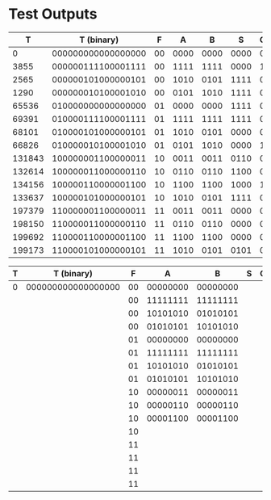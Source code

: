 # Test Outputs

| T        | T (binary)           | F    | A      | B      | S      | Co  |
| -------- | -------------------- | ---- | ------ | ------ | ------ | --- |
| $0$      | $000000000000000000$ | $00$ | $0000$ | $0000$ | $0000$ | $0$ |
| $3855$   | $000000111100001111$ | $00$ | $1111$ | $1111$ | $0000$ | $1$ |
| $2565$   | $000000101000000101$ | $00$ | $1010$ | $0101$ | $1111$ | $0$ |
| $1290$   | $000000010100001010$ | $00$ | $0101$ | $1010$ | $1111$ | $0$ |
| $65536$  | $010000000000000000$ | $01$ | $0000$ | $0000$ | $1111$ | $0$ |
| $69391$  | $010000111100001111$ | $01$ | $1111$ | $1111$ | $1111$ | $0$ |
| $68101$  | $010000101000000101$ | $01$ | $1010$ | $0101$ | $0000$ | $0$ |
| $66826$  | $010000010100001010$ | $01$ | $0101$ | $1010$ | $0000$ | $1$ |
| $131843$ | $100000001100000011$ | $10$ | $0011$ | $0011$ | $0110$ | $0$ |
| $132614$ | $100000011000000110$ | $10$ | $0110$ | $0110$ | $1100$ | $0$ |
| $134156$ | $100000110000001100$ | $10$ | $1100$ | $1100$ | $1000$ | $1$ |
| $133637$ | $100000101000000101$ | $10$ | $1010$ | $0101$ | $1111$ | $0$ |
| $197379$ | $110000001100000011$ | $11$ | $0011$ | $0011$ | $0000$ | $0$ |
| $198150$ | $110000011000000110$ | $11$ | $0110$ | $0110$ | $0000$ | $0$ |
| $199692$ | $110000110000001100$ | $11$ | $1100$ | $1100$ | $0000$ | $0$ |
| $199173$ | $110000101000000101$ | $11$ | $1010$ | $0101$ | $0101$ | $0$ |

| T   | T (binary)           | F    | A          | B          | S   | Co  |
| --- | -------------------- | ---- | ---------- | ---------- | --- | --- |
| $0$ | $000000000000000000$ | $00$ | $00000000$ | $00000000$ |     |     |
|     |                      | $00$ | $11111111$ | $11111111$ |     |     |
|     |                      | $00$ | $10101010$ | $01010101$ |     |     |
|     |                      | $00$ | $01010101$ | $10101010$ |     |     |
|     |                      | $01$ | $00000000$ | $00000000$ |     |     |
|     |                      | $01$ | $11111111$ | $11111111$ |     |     |
|     |                      | $01$ | $10101010$ | $01010101$ |     |     |
|     |                      | $01$ | $01010101$ | $10101010$ |     |     |
|     |                      | $10$ | $00000011$ | $00000011$ |     |     |
|     |                      | $10$ | $00000110$ | $00000110$ |     |     |
|     |                      | $10$ | $00001100$ | $00001100$ |     |     |
|     |                      | $10$ |            |            |     |     |
|     |                      | $11$ |            |            |     |     |
|     |                      | $11$ |            |            |     |     |
|     |                      | $11$ |            |            |     |     |
|     |                      | $11$ |            |            |     |     |
